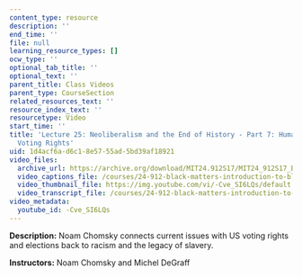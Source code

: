 ```yaml
---
content_type: resource
description: ''
end_time: ''
file: null
learning_resource_types: []
ocw_type: ''
optional_tab_title: ''
optional_text: ''
parent_title: Class Videos
parent_type: CourseSection
related_resources_text: ''
resource_index_text: ''
resourcetype: Video
start_time: ''
title: 'Lecture 25: Neoliberalism and the End of History - Part 7: Human Rights and
  Voting Rights'
uid: 1d4acf6a-d6c1-8e57-55ad-5bd39af18921
video_files:
  archive_url: https://archive.org/download/MIT24.912S17/MIT24_912S17_Black_Matters_Chomsky_Part_7_300k.mp4
  video_captions_file: /courses/24-912-black-matters-introduction-to-black-studies-spring-2017/bd3f34073911524cbec8dff9c047a1b7_-Cve_SI6LQs.vtt
  video_thumbnail_file: https://img.youtube.com/vi/-Cve_SI6LQs/default.jpg
  video_transcript_file: /courses/24-912-black-matters-introduction-to-black-studies-spring-2017/9e9ec898bbc7ecc410fd725a9e98e5bf_-Cve_SI6LQs.pdf
video_metadata:
  youtube_id: -Cve_SI6LQs
---
```


**Description:** Noam Chomsky connects current issues with US voting rights and elections back to racism and the legacy of slavery.

**Instructors:** Noam Chomsky and Michel DeGraff




